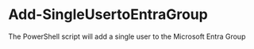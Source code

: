 # Add-SingleUsertoEntraGroup
The PowerShell script will add a single user to the Microsoft Entra Group
